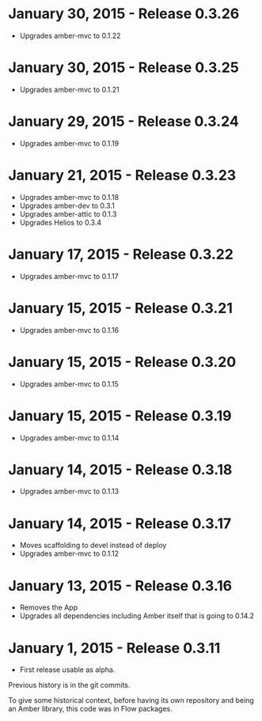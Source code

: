 January 30, 2015 - Release 0.3.26
===================================

* Upgrades amber-mvc to 0.1.22


January 30, 2015 - Release 0.3.25
===================================

* Upgrades amber-mvc to 0.1.21


January 29, 2015 - Release 0.3.24
===================================

* Upgrades amber-mvc to 0.1.19


January 21, 2015 - Release 0.3.23
===================================

* Upgrades amber-mvc to 0.1.18
* Upgrades amber-dev to 0.3.1
* Upgrades amber-attic to 0.1.3
* Upgrades Helios to 0.3.4

January 17, 2015 - Release 0.3.22
===================================

* Upgrades amber-mvc to 0.1.17

January 15, 2015 - Release 0.3.21
===================================

* Upgrades amber-mvc to 0.1.16

January 15, 2015 - Release 0.3.20
===================================

* Upgrades amber-mvc to 0.1.15


January 15, 2015 - Release 0.3.19
===================================

* Upgrades amber-mvc to 0.1.14


January 14, 2015 - Release 0.3.18
===================================

* Upgrades amber-mvc to 0.1.13

January 14, 2015 - Release 0.3.17
===================================

* Moves scaffolding to devel instead of deploy
* Upgrades amber-mvc to 0.1.12

January 13, 2015 - Release 0.3.16
===================================

* Removes the App
* Upgrades all dependencies including Amber itself that is going to 0.14.2

January 1, 2015 - Release 0.3.11
===================================

* First release usable as alpha.

Previous history is in the git commits.

To give some historical context, before having its own repository and being an Amber library, this code was in Flow packages.